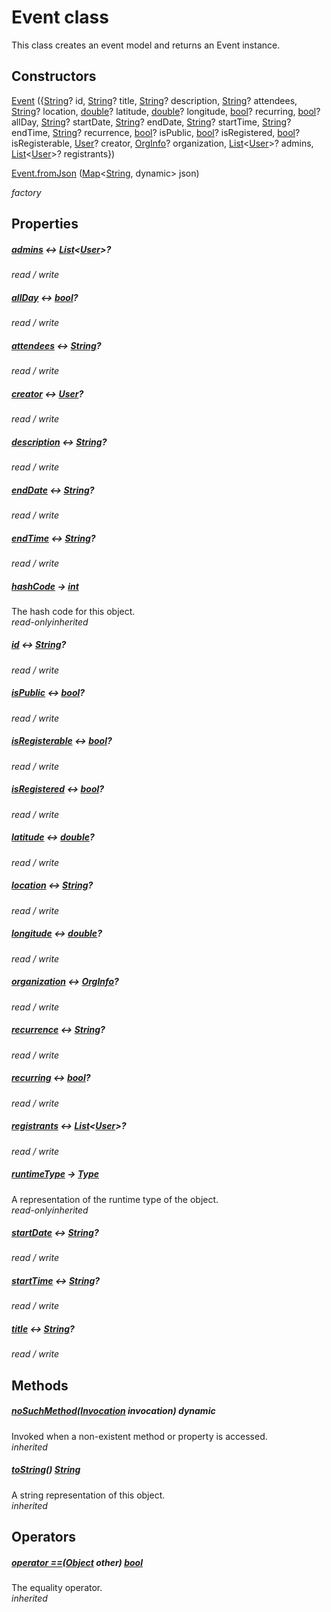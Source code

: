 


# Event class









<p>This class creates an event model and returns an Event instance.</p>




## Constructors

[Event](../models_events_event_model/Event/Event.md) (\{[String](https://api.flutter.dev/flutter/dart-core/String-class.html)? id, [String](https://api.flutter.dev/flutter/dart-core/String-class.html)? title, [String](https://api.flutter.dev/flutter/dart-core/String-class.html)? description, [String](https://api.flutter.dev/flutter/dart-core/String-class.html)? attendees, [String](https://api.flutter.dev/flutter/dart-core/String-class.html)? location, [double](https://api.flutter.dev/flutter/dart-core/double-class.html)? latitude, [double](https://api.flutter.dev/flutter/dart-core/double-class.html)? longitude, [bool](https://api.flutter.dev/flutter/dart-core/bool-class.html)? recurring, [bool](https://api.flutter.dev/flutter/dart-core/bool-class.html)? allDay, [String](https://api.flutter.dev/flutter/dart-core/String-class.html)? startDate, [String](https://api.flutter.dev/flutter/dart-core/String-class.html)? endDate, [String](https://api.flutter.dev/flutter/dart-core/String-class.html)? startTime, [String](https://api.flutter.dev/flutter/dart-core/String-class.html)? endTime, [String](https://api.flutter.dev/flutter/dart-core/String-class.html)? recurrence, [bool](https://api.flutter.dev/flutter/dart-core/bool-class.html)? isPublic, [bool](https://api.flutter.dev/flutter/dart-core/bool-class.html)? isRegistered, [bool](https://api.flutter.dev/flutter/dart-core/bool-class.html)? isRegisterable, [User](../models_user_user_info/User-class.md)? creator, [OrgInfo](../models_organization_org_info/OrgInfo-class.md)? organization, [List](https://api.flutter.dev/flutter/dart-core/List-class.html)&lt;[User](../models_user_user_info/User-class.md)>? admins, [List](https://api.flutter.dev/flutter/dart-core/List-class.html)&lt;[User](../models_user_user_info/User-class.md)>? registrants})

   

[Event.fromJson](../models_events_event_model/Event/Event.fromJson.md) ([Map](https://api.flutter.dev/flutter/dart-core/Map-class.html)&lt;[String](https://api.flutter.dev/flutter/dart-core/String-class.html), dynamic> json)

   _factory_


## Properties

##### [admins](../models_events_event_model/Event/admins.md) &#8596; [List](https://api.flutter.dev/flutter/dart-core/List-class.html)&lt;[User](../models_user_user_info/User-class.md)>?



  
_<span class="feature">read / write</span>_



##### [allDay](../models_events_event_model/Event/allDay.md) &#8596; [bool](https://api.flutter.dev/flutter/dart-core/bool-class.html)?



  
_<span class="feature">read / write</span>_



##### [attendees](../models_events_event_model/Event/attendees.md) &#8596; [String](https://api.flutter.dev/flutter/dart-core/String-class.html)?



  
_<span class="feature">read / write</span>_



##### [creator](../models_events_event_model/Event/creator.md) &#8596; [User](../models_user_user_info/User-class.md)?



  
_<span class="feature">read / write</span>_



##### [description](../models_events_event_model/Event/description.md) &#8596; [String](https://api.flutter.dev/flutter/dart-core/String-class.html)?



  
_<span class="feature">read / write</span>_



##### [endDate](../models_events_event_model/Event/endDate.md) &#8596; [String](https://api.flutter.dev/flutter/dart-core/String-class.html)?



  
_<span class="feature">read / write</span>_



##### [endTime](../models_events_event_model/Event/endTime.md) &#8596; [String](https://api.flutter.dev/flutter/dart-core/String-class.html)?



  
_<span class="feature">read / write</span>_



##### [hashCode](https://api.flutter.dev/flutter/dart-core/Object/hashCode.html) &#8594; [int](https://api.flutter.dev/flutter/dart-core/int-class.html)



The hash code for this object.  
_<span class="feature">read-only</span><span class="feature">inherited</span>_



##### [id](../models_events_event_model/Event/id.md) &#8596; [String](https://api.flutter.dev/flutter/dart-core/String-class.html)?



  
_<span class="feature">read / write</span>_



##### [isPublic](../models_events_event_model/Event/isPublic.md) &#8596; [bool](https://api.flutter.dev/flutter/dart-core/bool-class.html)?



  
_<span class="feature">read / write</span>_



##### [isRegisterable](../models_events_event_model/Event/isRegisterable.md) &#8596; [bool](https://api.flutter.dev/flutter/dart-core/bool-class.html)?



  
_<span class="feature">read / write</span>_



##### [isRegistered](../models_events_event_model/Event/isRegistered.md) &#8596; [bool](https://api.flutter.dev/flutter/dart-core/bool-class.html)?



  
_<span class="feature">read / write</span>_



##### [latitude](../models_events_event_model/Event/latitude.md) &#8596; [double](https://api.flutter.dev/flutter/dart-core/double-class.html)?



  
_<span class="feature">read / write</span>_



##### [location](../models_events_event_model/Event/location.md) &#8596; [String](https://api.flutter.dev/flutter/dart-core/String-class.html)?



  
_<span class="feature">read / write</span>_



##### [longitude](../models_events_event_model/Event/longitude.md) &#8596; [double](https://api.flutter.dev/flutter/dart-core/double-class.html)?



  
_<span class="feature">read / write</span>_



##### [organization](../models_events_event_model/Event/organization.md) &#8596; [OrgInfo](../models_organization_org_info/OrgInfo-class.md)?



  
_<span class="feature">read / write</span>_



##### [recurrence](../models_events_event_model/Event/recurrence.md) &#8596; [String](https://api.flutter.dev/flutter/dart-core/String-class.html)?



  
_<span class="feature">read / write</span>_



##### [recurring](../models_events_event_model/Event/recurring.md) &#8596; [bool](https://api.flutter.dev/flutter/dart-core/bool-class.html)?



  
_<span class="feature">read / write</span>_



##### [registrants](../models_events_event_model/Event/registrants.md) &#8596; [List](https://api.flutter.dev/flutter/dart-core/List-class.html)&lt;[User](../models_user_user_info/User-class.md)>?



  
_<span class="feature">read / write</span>_



##### [runtimeType](https://api.flutter.dev/flutter/dart-core/Object/runtimeType.html) &#8594; [Type](https://api.flutter.dev/flutter/dart-core/Type-class.html)



A representation of the runtime type of the object.  
_<span class="feature">read-only</span><span class="feature">inherited</span>_



##### [startDate](../models_events_event_model/Event/startDate.md) &#8596; [String](https://api.flutter.dev/flutter/dart-core/String-class.html)?



  
_<span class="feature">read / write</span>_



##### [startTime](../models_events_event_model/Event/startTime.md) &#8596; [String](https://api.flutter.dev/flutter/dart-core/String-class.html)?



  
_<span class="feature">read / write</span>_



##### [title](../models_events_event_model/Event/title.md) &#8596; [String](https://api.flutter.dev/flutter/dart-core/String-class.html)?



  
_<span class="feature">read / write</span>_





## Methods

##### [noSuchMethod](https://api.flutter.dev/flutter/dart-core/Object/noSuchMethod.html)([Invocation](https://api.flutter.dev/flutter/dart-core/Invocation-class.html) invocation) dynamic



Invoked when a non-existent method or property is accessed.  
_<span class="feature">inherited</span>_



##### [toString](https://api.flutter.dev/flutter/dart-core/Object/toString.html)() [String](https://api.flutter.dev/flutter/dart-core/String-class.html)



A string representation of this object.  
_<span class="feature">inherited</span>_





## Operators

##### [operator ==](https://api.flutter.dev/flutter/dart-core/Object/operator_equals.html)([Object](https://api.flutter.dev/flutter/dart-core/Object-class.html) other) [bool](https://api.flutter.dev/flutter/dart-core/bool-class.html)



The equality operator.  
_<span class="feature">inherited</span>_















